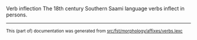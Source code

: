 Verb inflection
The 18th century Southern Saami language verbs inflect in persons.

* * *

<small>This (part of) documentation was generated from [src/fst/morphology/affixes/verbs.lexc](https://github.com/giellalt/lang-sju-x-sydlapsk/blob/main/src/fst/morphology/affixes/verbs.lexc)</small>
